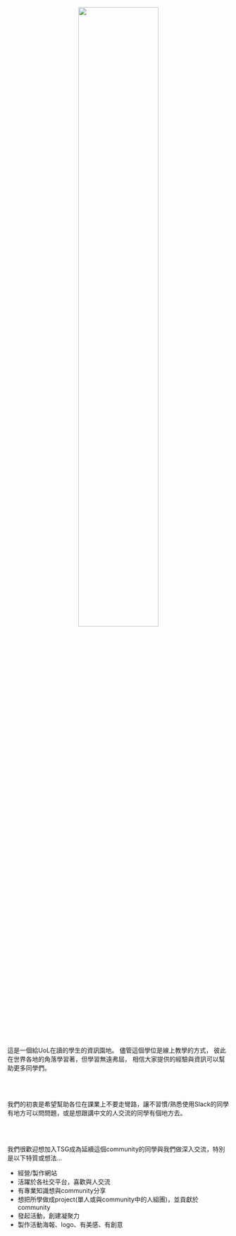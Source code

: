 <p style="text-align: center">
<img src="https://user-images.githubusercontent.com/14081948/160769916-cd80de8f-e3df-4b6c-a1ea-b00e866e0190.png" width="60%" style="display:block;margin-left:auto;margin-right:auto;" />
</p>

<p class="about-us">
這是一個給UoL在讀的學生的資訊園地。
儘管這個學位是線上教學的方式，
彼此在世界各地的角落學習著，但學習無遠弗屆，
相信大家提供的經驗與資訊可以幫助更多同學們。

<br><br>

我們的初衷是希望幫助各位在課業上不要走彎路，讓不習慣/熟悉使用Slack的同學有地方可以問問題，或是想跟講中文的人交流的同學有個地方去。

<br><br>

我們很歡迎想加入TSG成為延續這個community的同學與我們做深入交流，特別是以下特質或想法...</p>
<p></p>

<ul class="about-us">
    <li>經營/製作網站</li>
    <li>活躍於各社交平台，喜歡與人交流</li>
    <li>有專業知識想與community分享</li>
    <li>想把所學做成project(單人或與community中的人組團)，並貢獻於community</li>
    <li>發起活動，創建凝聚力</li>
    <li>製作活動海報、logo、有美感、有創意</li>
</ul>
